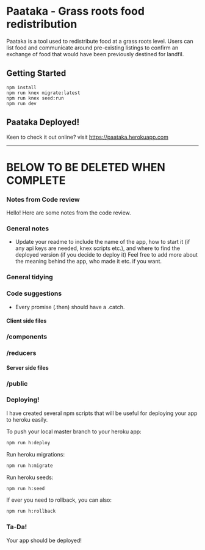 # Paataka - Grass roots food redistribution
Paataka is a tool used to redistribute food at a grass roots level. Users can list food and communicate around pre-existing listings to confirm an exchange of food that would have been previously destined for landfil.

## Getting Started
```
npm install
npm run knex migrate:latest
npm run knex seed:run
npm run dev
```
## Paataka Deployed!
Keen to check it out online? visit https://paataka.herokuapp.com


-----------------------------------
# BELOW TO BE DELETED WHEN COMPLETE
### Notes from Code review

Hello! Here are some notes from the code review.

### General notes
* Update your readme to include the name of the app, how to start it (if any api keys are needed, knex scripts etc.), and where to find the deployed version (if you decide to deploy it) Feel free to add more about the meaning behind the app, who made it etc. if you want.

### General tidying


### Code suggestions
* Every promise (.then) should have a .catch.

#### Client side files

### /components

### /reducers

#### Server side files

### /public



### Deploying!

I have created several npm scripts that will be useful for deploying your app to heroku easily.

To push your local master branch to your heroku app:
```sh
npm run h:deploy
```

Run heroku migrations:
```sh
npm run h:migrate
```

Run heroku seeds:
```sh
npm run h:seed
```

If ever you need to rollback, you can also:
```sh
npm run h:rollback
```


### Ta-Da!
Your app should be deployed!
